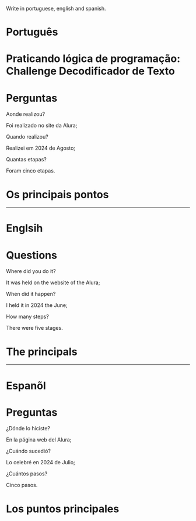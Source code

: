 Write in portuguese, english and spanish.

# Português

# Praticando lógica de programação: Challenge Decodificador de Texto

# Perguntas

Aonde realizou?

Foi realizado no site da Alura;

Quando realizou?

Realizei em 2024 de Agosto;

Quantas etapas?

Foram cinco etapas.

# Os principais pontos



--------------------------------------------------------------------------------------------------------------------------------

# Englsih 


# 

# Questions

Where did you do it?

It was held on the website of the Alura;

When did it happen?

I held it in 2024 the June;

How many steps?

There were five stages.

# The principals




--------------------------------------------------------------------------------------------------------------------------------

# Espanõl

#

# Preguntas

¿Dónde lo hiciste?

En la página web del Alura;

¿Cuándo sucedió?

Lo celebré en 2024 de Julio;

¿Cuántos pasos?

Cinco pasos.

# Los puntos principales



